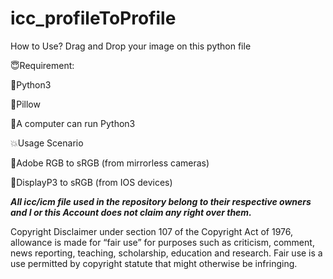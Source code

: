 # icc_profileToProfile
How to Use?
Drag and Drop your image on this python file

😇Requirement:

🔸Python3

🔸Pillow

🔸A computer can run Python3


💥Usage Scenario

🔹Adobe RGB to sRGB (from mirrorless cameras)

🔹DisplayP3 to sRGB (from IOS devices)

***All icc/icm file used in the repository belong to their respective owners and I or this Account does not claim any right over them.***

Copyright Disclaimer under section 107 of the Copyright Act of 1976, allowance is made for “fair use” for purposes such as criticism, comment, news reporting, teaching, scholarship, education and research. Fair use is a use permitted by copyright statute that might otherwise be infringing.
